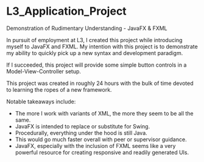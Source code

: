 # L3_Application_Project
Demonstration of Rudimentary Understanding - JavaFX & FXML

In pursuit of employment at L3, I created this project while introducing myself to
JavaFX and FXML. My intention with this project is to demonstrate my ability to quickly pick
up a new syntax and development paradigm.

If I succeeded, this project will provide some simple button controls in a Model-View-Controller setup.

This project was created in roughly 24 hours with the bulk of time devoted to learning the ropes of a new framework.

Notable takeaways include:

  * The more I work with variants of XML, the more they seem to be all the same.
  * JavaFX is intended to replace or substitute for Swing.
  * Procedurally, everything under the hood is still Java.
  * This would go much faster overall with peer or supervisor guidance.
  * JavaFX, especially with the inclusion of FXML seems like a very powerful resource for creating responsive and readily generated UIs.
